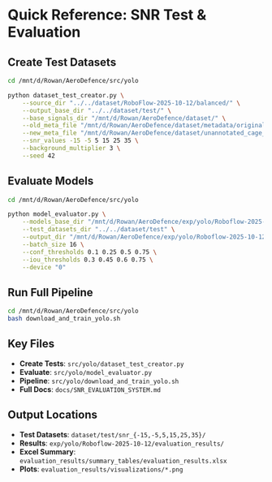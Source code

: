 # Quick Reference: SNR Test & Evaluation

## Create Test Datasets

```bash
cd /mnt/d/Rowan/AeroDefence/src/yolo

python dataset_test_creator.py \
    --source_dir "../../dataset/RoboFlow-2025-10-12/balanced/" \
    --output_base_dir "../../dataset/test/" \
    --base_signals_dir "/mnt/d/Rowan/AeroDefence/dataset/" \
    --old_meta_file "/mnt/d/Rowan/AeroDefence/dataset/metadata/original_abspath_meta_data.json" \
    --new_meta_file "/mnt/d/Rowan/AeroDefence/dataset/unannotated_cage_dataset/images/meta_data.json" \
    --snr_values -15 -5 5 15 25 35 \
    --background_multiplier 3 \
    --seed 42
```

## Evaluate Models

```bash
cd /mnt/d/Rowan/AeroDefence/src/yolo

python model_evaluator.py \
    --models_base_dir "/mnt/d/Rowan/AeroDefence/exp/yolo/Roboflow-2025-10-12" \
    --test_datasets_dir "../../dataset/test" \
    --output_dir "/mnt/d/Rowan/AeroDefence/exp/yolo/Roboflow-2025-10-12/evaluation_results" \
    --batch_size 16 \
    --conf_thresholds 0.1 0.25 0.5 0.75 \
    --iou_thresholds 0.3 0.45 0.6 0.75 \
    --device "0"
```

## Run Full Pipeline

```bash
cd /mnt/d/Rowan/AeroDefence/src/yolo
bash download_and_train_yolo.sh
```

## Key Files

- **Create Tests**: `src/yolo/dataset_test_creator.py`
- **Evaluate**: `src/yolo/model_evaluator.py`
- **Pipeline**: `src/yolo/download_and_train_yolo.sh`
- **Full Docs**: `docs/SNR_EVALUATION_SYSTEM.md`

## Output Locations

- **Test Datasets**: `dataset/test/snr_{-15,-5,5,15,25,35}/`
- **Results**: `exp/yolo/Roboflow-2025-10-12/evaluation_results/`
- **Excel Summary**: `evaluation_results/summary_tables/evaluation_results.xlsx`
- **Plots**: `evaluation_results/visualizations/*.png`
